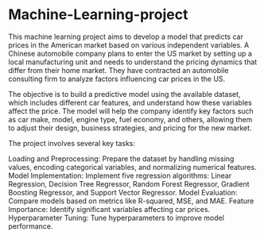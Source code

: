 # Machine-Learning-project
This machine learning project aims to develop a model that predicts car prices in the American market based on various independent variables.
A Chinese automobile company plans to enter the US market by setting up a local manufacturing unit and needs to understand the pricing dynamics that differ from their home market. They have contracted an automobile consulting firm to analyze factors influencing car prices in the US.

The objective is to build a predictive model using the available dataset, which includes different car features, and understand how these variables affect the price. The model will help the company identify key factors such as car make, model, engine type, fuel economy, and others, allowing them to adjust their design, business strategies, and pricing for the new market.

The project involves several key tasks:

Loading and Preprocessing: Prepare the dataset by handling missing values, encoding categorical variables, and normalizing numerical features.
Model Implementation: Implement five regression algorithms: Linear Regression, Decision Tree Regressor, Random Forest Regressor, Gradient Boosting Regressor, and Support Vector Regressor.
Model Evaluation: Compare models based on metrics like R-squared, MSE, and MAE.
Feature Importance: Identify significant variables affecting car prices.
Hyperparameter Tuning: Tune hyperparameters to improve model performance.

